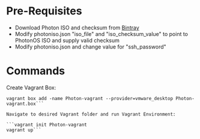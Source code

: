 # Pre-Requisites

* Download Photon ISO and checksum from [Bintray](https://bintray.com/vmware/photon/iso/view)
* Modify photoniso.json "iso_file" and "iso_checksum_value" to point to PhotonOS ISO and supply valid checksum
* Modify photoniso.json and change value for "ssh_password"

# Commands
 
Create Vagrant Box:

```packer build photoniso.json
vagrant box add -name Photon-vagrant --provider=vmware_desktop Photon-vagrant.box```

Navigate to desired Vagrant folder and run Vagrant Environment:

```vagrant init Photon-vagrant
vagrant up```
